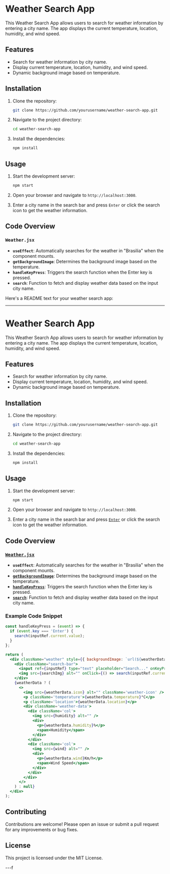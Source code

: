 # Weather Search App

This Weather Search App allows users to search for weather information by entering a city name. The app displays the current temperature, location, humidity, and wind speed.

## Features

- Search for weather information by city name.
- Display current temperature, location, humidity, and wind speed.
- Dynamic background image based on temperature.

## Installation

1. Clone the repository:
    ```sh
    git clone https://github.com/yourusername/weather-search-app.git
    ```
2. Navigate to the project directory:
    ```sh
    cd weather-search-app
    ```
3. Install the dependencies:
    ```sh
    npm install
    ```

## Usage

1. Start the development server:
    ```sh
    npm start
    ```
2. Open your browser and navigate to `http://localhost:3000`.

3. Enter a city name in the search bar and press `Enter` or click the search icon to get the weather information.

## Code Overview

### `Weather.jsx`

- **`useEffect`**: Automatically searches for the weather in "Brasilia" when the component mounts.
- **`getBackgroundImage`**: Determines the background image based on the temperature.
- **`handleKeyPress`**: Triggers the search function when the Enter key is pressed.
- **`search`**: Function to fetch and display weather data based on the input city name.

Here's a README text for your weather search app:

---

# Weather Search App

This Weather Search App allows users to search for weather information by entering a city name. The app displays the current temperature, location, humidity, and wind speed.

## Features

- Search for weather information by city name.
- Display current temperature, location, humidity, and wind speed.
- Dynamic background image based on temperature.

## Installation

1. Clone the repository:
    ```sh
    git clone https://github.com/yourusername/weather-search-app.git
    ```
2. Navigate to the project directory:
    ```sh
    cd weather-search-app
    ```
3. Install the dependencies:
    ```sh
    npm install
    ```

## Usage

1. Start the development server:
    ```sh
    npm start
    ```
2. Open your browser and navigate to `http://localhost:3000`.

3. Enter a city name in the search bar and press [`Enter`](command:_github.copilot.openSymbolFromReferences?%5B%22%22%2C%5B%7B%22uri%22%3A%7B%22scheme%22%3A%22file%22%2C%22authority%22%3A%22%22%2C%22path%22%3A%22%2Fc%3A%2FUsers%2FWells%2FDocuments%2Fproject%2Fapp%2Fclima-app%2Fsrc%2Fcomponents%2FWeather.jsx%22%2C%22query%22%3A%22%22%2C%22fragment%22%3A%22%22%7D%2C%22pos%22%3A%7B%22line%22%3A87%2C%22character%22%3A23%7D%7D%5D%2C%22dbd89e73-d5e3-41bd-8e4d-659eab337fe6%22%5D "Go to definition") or click the search icon to get the weather information.

## Code Overview

### [`Weather.jsx`](command:_github.copilot.openRelativePath?%5B%7B%22scheme%22%3A%22file%22%2C%22authority%22%3A%22%22%2C%22path%22%3A%22%2Fc%3A%2FUsers%2FWells%2FDocuments%2Fproject%2Fapp%2Fclima-app%2Fsrc%2Fcomponents%2FWeather.jsx%22%2C%22query%22%3A%22%22%2C%22fragment%22%3A%22%22%7D%2C%22dbd89e73-d5e3-41bd-8e4d-659eab337fe6%22%5D "c:\Users\Wells\Documents\project\app\clima-app\src\components\Weather.jsx")

- **`useEffect`**: Automatically searches for the weather in "Brasilia" when the component mounts.
- **[`getBackgroundImage`](command:_github.copilot.openSymbolFromReferences?%5B%22%22%2C%5B%7B%22uri%22%3A%7B%22scheme%22%3A%22file%22%2C%22authority%22%3A%22%22%2C%22path%22%3A%22%2Fc%3A%2FUsers%2FWells%2FDocuments%2Fproject%2Fapp%2Fclima-app%2Fsrc%2Fcomponents%2FWeather.jsx%22%2C%22query%22%3A%22%22%2C%22fragment%22%3A%22%22%7D%2C%22pos%22%3A%7B%22line%22%3A82%2C%22character%22%3A8%7D%7D%5D%2C%22dbd89e73-d5e3-41bd-8e4d-659eab337fe6%22%5D "Go to definition")**: Determines the background image based on the temperature.
- **[`handleKeyPress`](command:_github.copilot.openSymbolFromReferences?%5B%22%22%2C%5B%7B%22uri%22%3A%7B%22scheme%22%3A%22file%22%2C%22authority%22%3A%22%22%2C%22path%22%3A%22%2Fc%3A%2FUsers%2FWells%2FDocuments%2Fproject%2Fapp%2Fclima-app%2Fsrc%2Fcomponents%2FWeather.jsx%22%2C%22query%22%3A%22%22%2C%22fragment%22%3A%22%22%7D%2C%22pos%22%3A%7B%22line%22%3A86%2C%22character%22%3A6%7D%7D%5D%2C%22dbd89e73-d5e3-41bd-8e4d-659eab337fe6%22%5D "Go to definition")**: Triggers the search function when the Enter key is pressed.
- **[`search`](command:_github.copilot.openSymbolFromReferences?%5B%22%22%2C%5B%7B%22uri%22%3A%7B%22scheme%22%3A%22file%22%2C%22authority%22%3A%22%22%2C%22path%22%3A%22%2Fc%3A%2FUsers%2FWells%2FDocuments%2Fproject%2Fapp%2Fclima-app%2Fsrc%2Fcomponents%2FWeather.jsx%22%2C%22query%22%3A%22%22%2C%22fragment%22%3A%22%22%7D%2C%22pos%22%3A%7B%22line%22%3A79%2C%22character%22%3A4%7D%7D%5D%2C%22dbd89e73-d5e3-41bd-8e4d-659eab337fe6%22%5D "Go to definition")**: Function to fetch and display weather data based on the input city name.

### Example Code Snippet

```jsx
const handleKeyPress = (event) => {
  if (event.key === 'Enter') {
    search(inputRef.current.value);
  }
};

return (
  <div className="weather" style={{ backgroundImage: `url(${weatherData ? getBackgroundImage(weatherData.temperature) : ''})` }}>
    <div className="search-bar">
      <input ref={inputRef} type="text" placeholder="Search..." onKeyPress={handleKeyPress} />
      <img src={searchImg} alt="" onClick={() => search(inputRef.current.value)} />
    </div>
    {weatherData ? (
      <>
        <img src={weatherData.icon} alt="" className='weather-icon' />
        <p className='temperature'>{weatherData.temperature}°C</p>
        <p className='location'>{weatherData.location}</p>
        <div className='weather-data'>
          <div className='col'>
            <img src={humidity} alt="" />
            <div>
              <p>{weatherData.humidity}%</p>
              <span>Humidity</span>
            </div>
          </div>
          <div className='col'>
            <img src={wind} alt="" />
            <div>
              <p>{weatherData.wind}Km/h</p>
              <span>Wind Speed</span>
            </div>
          </div>
        </div>
      </>
    ) : null}
  </div>
);
```

## Contributing

Contributions are welcome! Please open an issue or submit a pull request for any improvements or bug fixes.

## License

This project is licensed under the MIT License.

---f